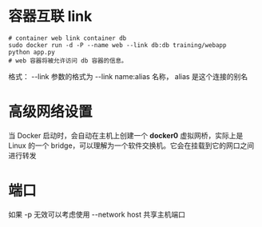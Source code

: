 # 容器互联 link 
```
# container web link container db
sudo docker run -d -P --name web --link db:db training/webapp
python app.py
# web 容器将被允许访问 db 容器的信息。
```

格式：
    --link 参数的格式为 --link name:alias 名称， alias 是这个连接的别名
    
    

# 高级网络设置    
当 Docker 启动时，会自动在主机上创建一个 **docker0** 虚拟网桥，实际上是 Linux 的一个 bridge，可以理解为一个软件交换机。它会在挂载到它的网口之间进行转发


# 端口
如果 -p 无效可以考虑使用 --network host 共享主机端口